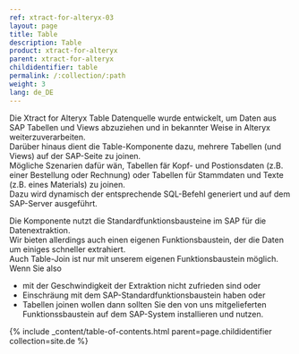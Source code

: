 ```yaml
---
ref: xtract-for-alteryx-03
layout: page
title: Table
description: Table
product: xtract-for-alteryx
parent: xtract-for-alteryx
childidentifier: table
permalink: /:collection/:path
weight: 3
lang: de_DE
---
```


Die Xtract for Alteryx Table Datenquelle wurde entwickelt, um Daten aus SAP Tabellen und Views abzuziehen und in bekannter Weise in Alteryx weiterzuverarbeiten. <br> 
Darüber hinaus dient die Table-Komponente dazu, mehrere Tabellen (und Views) auf der SAP-Seite zu joinen.<br> 
Mögliche Szenarien dafür wän, Tabellen fär Kopf- und Postionsdaten (z.B. einer Bestellung oder Rechnung) oder Tabellen für Stammdaten und Texte (z.B. eines Materials) zu joinen.<br> 
Dazu wird dynamisch der entsprechende SQL-Befehl generiert und auf dem SAP-Server ausgeführt.<br> 

Die Komponente nutzt die Standardfunktionsbausteine im SAP für die Datenextraktion. <br> 
Wir bieten allerdings auch einen eigenen Funktionsbaustein, der die Daten um einiges schneller extrahiert.<br> 
Auch Table-Join ist nur mit unserem eigenen Funktionsbaustein möglich. <br> 
Wenn Sie also 
- mit der Geschwindigkeit der Extraktion nicht zufrieden sind oder 
- Einschräung mit dem SAP-Standardfunktionsbaustein haben oder 
- Tabellen joinen wollen
dann sollten Sie den von uns mitgelieferten Funktionssbaustein auf dem SAP-System installieren und nutzen.<br> 

{% include _content/table-of-contents.html parent=page.childidentifier collection=site.de %}